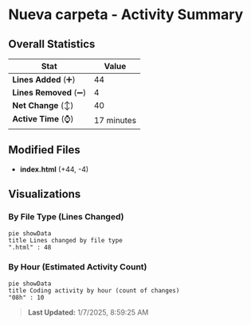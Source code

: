 # Nueva carpeta - Activity Summary 

## Overall Statistics

| Stat                   | Value                                                             |
| ---------------------- | ----------------------------------------------------------------- |
| **Lines Added** (➕)   | 44                                          |
| **Lines Removed** (➖) | 4                                        |
| **Net Change** (↕)    | 40                |
| **Active Time** (⌚)   | 17 minutes |


## Modified Files
- **index.html** (+44, -4)

## Visualizations

### By File Type (Lines Changed)

```mermaid
pie showData
title Lines changed by file type
".html" : 48
```

### By Hour (Estimated Activity Count)

```mermaid
pie showData
title Coding activity by hour (count of changes)
"08h" : 10
```


> **Last Updated:** 1/7/2025, 8:59:25 AM